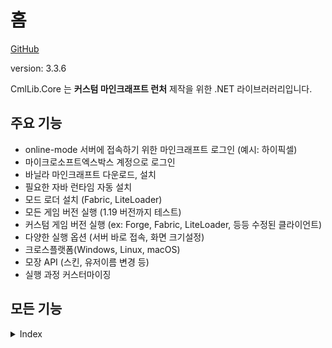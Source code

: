 # 홈

[GitHub](https://github.com/CmlLib/CmlLib.Core)

version: 3.3.6

CmlLib.Core 는 **커스텀 마인크래프트 런처** 제작을 위한 .NET 라이브러러리입니다. &#x20;

## 주요 기능

* online-mode 서버에 접속하기 위한 마인크래프트 로그인 (예시: 하이픽셀)
* 마이크로소프트엑스박스 계정으로 로그인
* 바닐라 마인크래프트 다운로드, 설치
* 필요한 자바 런타임 자동 설치
* 모드 로더 설치 (Fabric, LiteLoader)
* 모든 게임 버전 실행 (1.19 버전까지  테스트)
* 커스텀 게임 버전 실행 (ex: Forge, Fabric, LiteLoader, 등등 수정된 클라이언트)
* 다양한 실행 옵션 (서버 바로 접속, 화면 크기설정)
* 크로스플랫폼(Windows, Linux, macOS)
* 모장 API (스킨, 유저이름 변경 등)
* 실행 과정 커스터마이징

## 모든 기능

<details>

<summary>Index</summary>

#### [CMLauncher.md](cmllib.core/undefined-1/CMLauncher.md "mention")

* 기본적인 사용방법
* **이 문서를 먼저 읽어 보세요!**

#### [Sample-Code.md](cmllib.core/undefined-5/Sample-Code.md "mention")

* CmlLibCoreSample: 간단한 콘솔 프로그램
* CmlLibWinFormSample: 모든 기능

#### [Common-Errors.md](cmllib.core/undefined-5/Common-Errors.md "mention")

* Java runtime errors
* macOS / Linux errors

#### [MinecraftPath.md](cmllib.core/undefined-1/MinecraftPath.md "mention")

* 기본 경로 가져오기
* 새로운 마인크래프트 디렉터리 만들기
* 마인크래프트 디렉터리 구조 바꾸기

#### [Login-and-Sessions.md](cmllib.core/undefined-2/Login-and-Sessions.md "mention")

* Get game session from mojang auth server
* Create offline game session

#### [Microsoft-Xbox-Live-Login.md](cmllib.core/undefined-2/Microsoft-Xbox-Live-Login.md "mention")

* 마이크로소프트 엑스박스 계정으로 마인크래프트 로그인

#### [Handling-Events.md](cmllib.core/undefined-1/Handling-Events.md "mention")

* 런처의 진행 상황 표시 (percentage, file count)
* 진행률 표시

#### [MLaunchOption.md](cmllib.core/undefined-1/MLaunchOption.md "mention")

* 최대 메모리 크기 (-Xmx), 최소 메모리 크기 (-Xms)&#x20;
* 서버 바로 접속&#x20;
* 창 해상도, 전체화면&#x20;
* 자바 설정

#### [Mojang APIs](https://github.com/CmlLib/MojangAPI)

* 모든 Mojang API 구현
* 플레이어 프로필 가져오기, 스킨 바꾸기, 게임 소유 확인, 닉네임 바꾸기, UUID 확인 등등
* Mojang authentication
* Microsoft Xbox authentication
* Security question-answer flow

#### [Downloader.md](cmllib.core/undefined-3/Downloader.md "mention")

* AsyncParallelDownloader (default)
* SequenceDownloader

#### [FileChecker.md](cmllib.core/undefined-3/FileChecker.md "mention")

* AssetChecker, ClientChecker, LibraryChecker
* Skip file hash checking
* Skip specific game file checking
* Use file mirror server (like BMCLAPI mirror service)
* Make custom file checker

#### [VersionLoader.md](cmllib.core/undefined-3/VersionLoader.md "mention")

* Get version metadata list from local directory
* Get version metadata list from mojang server
* Get version metadata list from FabricMC server
* Get version metadata information (version name, type, release date, etc)
* Make custom version loader

#### [Version.md](cmllib.core/undefined-3/Version.md "mention")

* Get version information (version name, type, arguments, library list, asset id, etc)

#### [Installer](cmllib.core/Installer/ "mention")

* Forge 설치
* LiteLoader 설치
* FabricMC 설치

#### [FAQ.md](cmllib.core/undefined-5/FAQ.md "mention")

* 커스텀 클라이언트 실행
* 게임 출력 확인 (logs)
* log4j2

[Get-Minecraft-Changelogs.md](cmllib.core/undefined-4/Get-Minecraft-Changelogs.md "mention")

[Licenses-and-Dependencies.md](cmllib.core/undefined-5/Licenses-and-Dependencies.md "mention")

</details>
